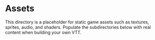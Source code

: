 # Assets

This directory is a placeholder for static game assets such as textures,
sprites, audio, and shaders. Populate the subdirectories below with
real content when building your own VTT.